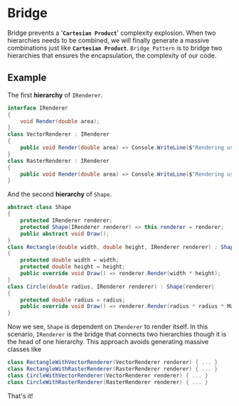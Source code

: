 # Bridge

Bridge prevents a '**`Cartesian Product`**' complexity explosion.
When two hierarchies needs to be combined, we will finally generate a massive combinations just like **`Cartesian Product`**.
`Bridge Pattern` is to bridge two hierarchies that ensures the encapsulation, the complexity of our code.

## Example

The first **hierarchy** of `IRenderer`.

```cs
interface IRenderer
{
    void Render(double area);
}
class VectorRenderer : IRenderer
{
    public void Render(double area) => Console.WriteLine($"Rendering using {nameof(VectorRenderer)} with area:{area}");
}
class RasterRenderer : IRenderer
{
    public void Render(double area) => Console.WriteLine($"Rendering using {nameof(RasterRenderer)} with area:{area}");
}
```

And the second **hierarchy** of `Shape`.

```cs
abstract class Shape
{
    protected IRenderer renderer;
    protected Shape(IRenderer renderer) => this.renderer = renderer;
    public abstract void Draw();
}
class Rectangle(double width, double height, IRenderer renderer) : Shape(renderer)
{
    protected double width = width;
    protected double height = height;
    public override void Draw() => renderer.Render(width * height);
}
class Circle(double radius, IRenderer renderer) : Shape(renderer)
{
    protected double radius = radius;
    public override void Draw() => renderer.Render(radius * radius * Math.PI);
}
```

Now we see, `Shape` is dependent on `IRenderer` to render itself. In this scenario, `IRenderer` is the bridge that connects two hierarchies though it is the head of one hierarchy. This approach avoids generating massive classes like

```cs
class RectangleWithVectorRenderer(VectorRenderer renderer) { ... }
class RectangleWithRasterRenderer(RasterRenderer renderer) { ... }
class CircleWithVectorRenderer(VectorRenderer renderer) { ... }
class CircleWithRasterRenderer(RasterRenderer renderer) { ... }
```

That's it!

